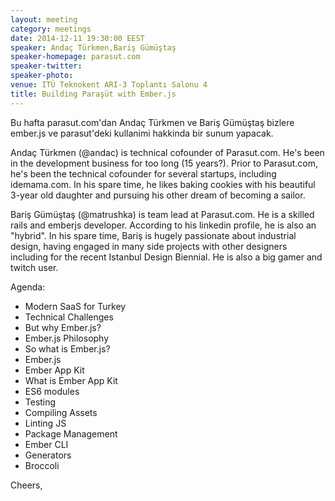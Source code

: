 ```yaml
---
layout: meeting
category: meetings
date: 2014-12-11 19:30:00 EEST
speaker: Andaç Türkmen,Bariş Gümüştaş
speaker-homepage: parasut.com
speaker-twitter: 
speaker-photo: 
venue: ITÜ Teknokent ARI-3 Toplantı Salonu 4
title: Building Paraşüt with Ember.js
---
```

Bu hafta  parasut.com'dan Andaç Türkmen ve Bariş Gümüştaş bizlere ember.js ve parasut'deki kullanimi hakkinda bir sunum yapacak.

Andaç Türkmen (@andac) is technical cofounder of Parasut.com. He's been in the development business for too long (15 years?). Prior to Parasut.com, he's been the technical cofounder for several startups, including idemama.com. In his spare time, he likes baking cookies with his beautiful 3-year old daughter and pursuing his other dream of becoming a sailor. 

Bariş Gümüştaş (@matrushka) is team lead at Parasut.com. He is a skilled rails and emberjs developer. According to his linkedin profile, he is also an "hybrid". In his spare time, Bariş is hugely passionate about industrial design, having engaged in many side projects with other designers including for the recent Istanbul Design Biennial. He is also a big gamer and twitch user. 

Agenda:

- Modern SaaS for Turkey
- Technical Challenges
- But why Ember.js?
- Ember.js Philosophy
- So what is Ember.js?
- Ember.js
- Ember App Kit
- What is Ember App Kit
- ES6 modules
- Testing
- Compiling Assets
- Linting JS
- Package Management
- Ember CLI
- Generators
- Broccoli

Cheers,
